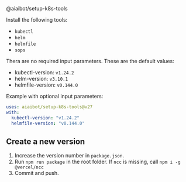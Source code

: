 @aiaibot/setup-k8s-tools

Install the following tools:
* `kubectl`
* `helm`
* `helmfile`
* `sops`


Thera are no required input parameters. These are the default values:
- kubectl-version: `v1.24.2`
- helm-version: `v3.10.1`
- helmfile-version: `v0.144.0`

Example with optional input parameters:

```yaml
uses: aiaibot/setup-k8s-tools@v27
with:
  kubectl-version: "v1.24.2"
  helmfile-version: "v0.144.0"
```

## Create a new version
1. Increase the version number in `package.json`.
2. Run `npm run package` in the root folder. If `ncc` is missing, call `npm i -g @vercel/ncc`
3. Commit and push.
